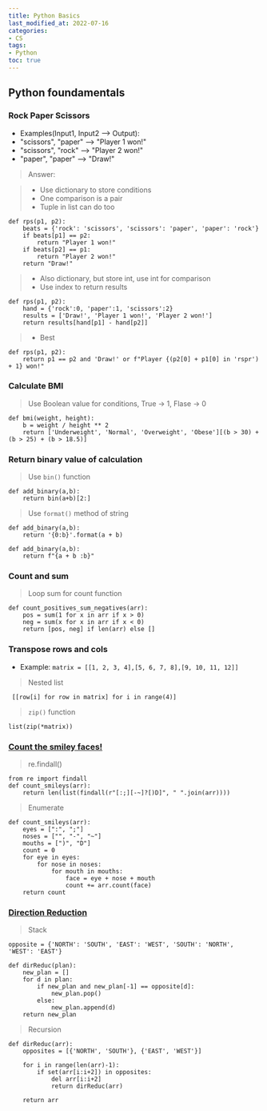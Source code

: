 ```yaml
---
title: Python Basics
last_modified_at: 2022-07-16
categories:
- CS
tags: 
- Python
toc: true
---
```


## Python foundamentals

### Rock Paper Scissors

- Examples(Input1, Input2 --> Output):
- "scissors", "paper" --> "Player 1 won!"
- "scissors", "rock" --> "Player 2 won!"
- "paper", "paper" --> "Draw!"

>
> Answer:
>

>
> - Use dictionary to store conditions
> - One comparison is a pair
> - Tuple in list can do too
>

~~~
def rps(p1, p2):
    beats = {'rock': 'scissors', 'scissors': 'paper', 'paper': 'rock'}
    if beats[p1] == p2:
        return "Player 1 won!"
    if beats[p2] == p1:
        return "Player 2 won!"
    return "Draw!"
~~~

>
> - Also dictionary, but store int, use int for comparison
> - Use index to return results
>

~~~
def rps(p1, p2):
    hand = {'rock':0, 'paper':1, 'scissors':2}
    results = ['Draw!', 'Player 1 won!', 'Player 2 won!']
    return results[hand[p1] - hand[p2]]
~~~

>
> - Best
>

~~~
def rps(p1, p2):
    return p1 == p2 and 'Draw!' or f"Player {(p2[0] + p1[0] in 'rspr') + 1} won!"
~~~


### Calculate BMI

>
> Use Boolean value for conditions, True -> 1, Flase -> 0
>

~~~
def bmi(weight, height):
    b = weight / height ** 2
    return ['Underweight', 'Normal', 'Overweight', 'Obese'][(b > 30) + (b > 25) + (b > 18.5)]
~~~

### Return binary value of calculation

>
> Use `bin()` function
>

~~~
def add_binary(a,b):
    return bin(a+b)[2:]
~~~

>
> Use `format()` method of string
>

~~~
def add_binary(a,b):
    return '{0:b}'.format(a + b)
~~~

~~~
def add_binary(a,b):
    return f"{a + b :b}"
~~~

### Count and sum

>
> Loop sum for count function
>

~~~
def count_positives_sum_negatives(arr):
    pos = sum(1 for x in arr if x > 0)
    neg = sum(x for x in arr if x < 0)
    return [pos, neg] if len(arr) else []
~~~

### Transpose rows and cols

- Example: `matrix = [[1, 2, 3, 4],[5, 6, 7, 8],[9, 10, 11, 12]]`

>
> Nested list
>

~~~
 [[row[i] for row in matrix] for i in range(4)]
~~~

>
> `zip()` function
>

~~~
list(zip(*matrix))
~~~

### [Count the smiley faces!](https://www.codewars.com/kata/583203e6eb35d7980400002a/solutions/python)

>
> re.findall()
>

~~~
from re import findall
def count_smileys(arr):
    return len(list(findall(r"[:;][-~]?[)D]", " ".join(arr))))
~~~

>
> Enumerate
>

~~~
def count_smileys(arr):
    eyes = [":", ";"]
    noses = ["", "-", "~"]
    mouths = [")", "D"]
    count = 0
    for eye in eyes:
        for nose in noses:
            for mouth in mouths:
                face = eye + nose + mouth
                count += arr.count(face)
    return count
~~~

### [Direction Reduction](https://www.codewars.com/kata/550f22f4d758534c1100025a/solutions/python)

>
> Stack
>

~~~
opposite = {'NORTH': 'SOUTH', 'EAST': 'WEST', 'SOUTH': 'NORTH', 'WEST': 'EAST'}

def dirReduc(plan):
    new_plan = []
    for d in plan:
        if new_plan and new_plan[-1] == opposite[d]:
            new_plan.pop()
        else:
            new_plan.append(d)
    return new_plan
~~~

>
> Recursion
>

~~~
def dirReduc(arr):
    opposites = [{'NORTH', 'SOUTH'}, {'EAST', 'WEST'}]
    
    for i in range(len(arr)-1):
        if set(arr[i:i+2]) in opposites:
            del arr[i:i+2]
            return dirReduc(arr)
    
    return arr  
~~~